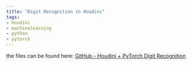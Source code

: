 ```yaml
---
title: "Digit Recognition in Houdini"
tags:
- houdini
- machinelearning
- python
- pytorch
---
```


the files can be found here: [GitHub - Houdini + PyTorch Digit Recognition](https://github.com/jakobringler/houdini_pytorch_digitrecognition)